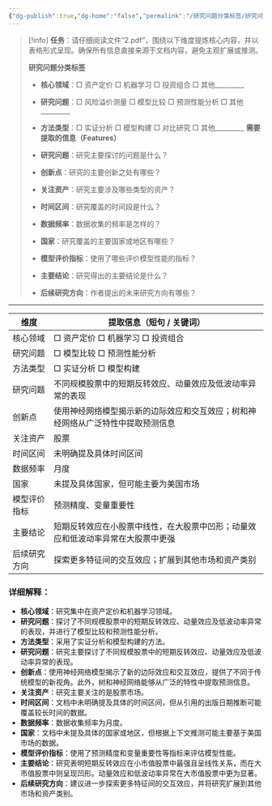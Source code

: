 ```yaml
---
{"dg-publish":true,"dg-home":"false","permalink":"/研究问题分类标签/研究问题分类标签-通义千问/","tags":["gardenEntry"],"dgPassFrontmatter":true,"created":"2025-06-15T22:07:21.572+08:00"}
---
```



> [!info]
> **任务**：请仔细阅读文件“2.pdf”，围绕以下维度提炼核心内容，并以表格形式呈现。确保所有信息直接来源于文档内容，避免主观扩展或推测。
> 
> **研究问题分类标签**
> 
> - **核心领域**：□ 资产定价 □ 机器学习 □ 投资组合 □ 其他_________
> - **研究问题**：□ 风险溢价测量 □ 模型比较 □ 预测性能分析 □ 其他_________
> - **方法类型**：□ 实证分析 □ 模型构建 □ 对比研究 □ 其他_________
> **需要提取的信息（Features）**
> 
> - **研究问题**：研究主要探讨的问题是什么？
> - **创新点**：研究的主要创新之处有哪些？
> - **关注资产**：研究主要涉及哪些类型的资产？
> - **时间区间**：研究覆盖的时间段是什么？
> - **数据频率**：数据收集的频率是怎样的？
> - **国家**：研究覆盖的主要国家或地区有哪些？
> - **模型评价指标**：使用了哪些评价模型性能的指标？
> - **主要结论**：研究得出的主要结论是什么？
> - **后续研究方向**：作者提出的未来研究方向有哪些？


---

| 维度     | 提取信息（短句 / 关键词）                           |
| ------ | ---------------------------------------- |
| 核心领域   | □ 资产定价 □ 机器学习 □ 投资组合                     |
| 研究问题   | □ 模型比较 □ 预测性能分析                          |
| 方法类型   | □ 实证分析 □ 模型构建                            |
| 研究问题   | 不同规模股票中的短期反转效应、动量效应及低波动率异常的表现            |
| 创新点    | 使用神经网络模型揭示新的边际效应和交互效应；树和神经网络从广泛特性中提取预测信息 |
| 关注资产   | 股票                                       |
| 时间区间   | 未明确提及具体时间区间                              |
| 数据频率   | 月度                                       |
| 国家     | 未提及具体国家，但可能主要为美国市场                       |
| 模型评价指标 | 预测精度、变量重要性                               |
| 主要结论   | 短期反转效应在小股票中线性，在大股票中凹形；动量效应和低波动率异常在大股票中更强 |
| 后续研究方向 | 探索更多特征间的交互效应；扩展到其他市场和资产类别                |

### 详细解释：

- **核心领域**：研究集中在资产定价和机器学习领域。
- **研究问题**：探讨了不同规模股票中的短期反转效应、动量效应及低波动率异常的表现，并进行了模型比较和预测性能分析。
- **方法类型**：采用了实证分析和模型构建的方法。
- **研究问题**：研究主要探讨了不同规模股票中的短期反转效应、动量效应及低波动率异常的表现。
- **创新点**：使用神经网络模型揭示了新的边际效应和交互效应，提供了不同于传统模型的新视角。此外，树和神经网络能够从广泛的特性中提取预测信息。
- **关注资产**：研究主要关注的是股票市场。
- **时间区间**：文档中未明确提及具体的时间区间，但从引用的出版日期推断可能覆盖较长时间的数据。
- **数据频率**：数据收集频率为月度。
- **国家**：文档中未提及具体的国家或地区，但根据上下文推测可能主要基于美国市场的数据。
- **模型评价指标**：使用了预测精度和变量重要性等指标来评估模型性能。
- **主要结论**：研究表明短期反转效应在小市值股票中最强且呈线性关系，而在大市值股票中则呈现凹形。动量效应和低波动率异常在大市值股票中更为显著。
- **后续研究方向**：建议进一步探索更多特征间的交互效应，并将研究扩展到其他市场和资产类别。